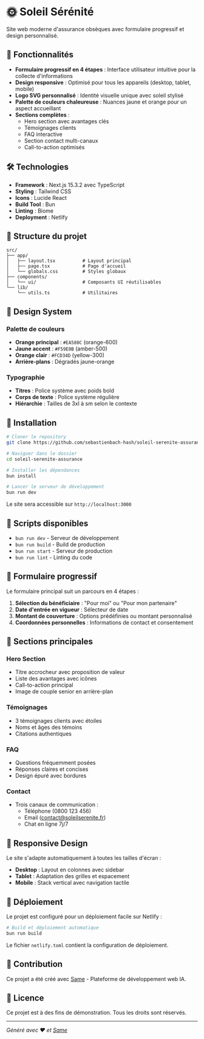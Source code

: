 # 🌞 Soleil Sérénité

Site web moderne d'assurance obsèques avec formulaire progressif et design personnalisé.

## 🚀 Fonctionnalités

- **Formulaire progressif en 4 étapes** : Interface utilisateur intuitive pour la collecte d'informations
- **Design responsive** : Optimisé pour tous les appareils (desktop, tablet, mobile)
- **Logo SVG personnalisé** : Identité visuelle unique avec soleil stylisé
- **Palette de couleurs chaleureuse** : Nuances jaune et orange pour un aspect accueillant
- **Sections complètes** :
  - Hero section avec avantages clés
  - Témoignages clients
  - FAQ interactive
  - Section contact multi-canaux
  - Call-to-action optimisés

## 🛠️ Technologies

- **Framework** : Next.js 15.3.2 avec TypeScript
- **Styling** : Tailwind CSS
- **Icons** : Lucide React
- **Build Tool** : Bun
- **Linting** : Biome
- **Deployment** : Netlify

## 📁 Structure du projet

```
src/
├── app/
│   ├── layout.tsx          # Layout principal
│   ├── page.tsx            # Page d'accueil
│   └── globals.css         # Styles globaux
├── components/
│   └── ui/                 # Composants UI réutilisables
└── lib/
    └── utils.ts            # Utilitaires
```

## 🎨 Design System

### Palette de couleurs
- **Orange principal** : `#EA580C` (orange-600)
- **Jaune accent** : `#F59E0B` (amber-500)
- **Orange clair** : `#FCD34D` (yellow-300)
- **Arrière-plans** : Dégradés jaune-orange

### Typographie
- **Titres** : Police système avec poids bold
- **Corps de texte** : Police système régulière
- **Hiérarchie** : Tailles de 3xl à sm selon le contexte

## 🚀 Installation

```bash
# Cloner le repository
git clone https://github.com/sebastienbach-hash/soleil-serenite-assurance.git

# Naviguer dans le dossier
cd soleil-serenite-assurance

# Installer les dépendances
bun install

# Lancer le serveur de développement
bun run dev
```

Le site sera accessible sur `http://localhost:3000`

## 📝 Scripts disponibles

- `bun run dev` - Serveur de développement
- `bun run build` - Build de production
- `bun run start` - Serveur de production
- `bun run lint` - Linting du code

## 🎯 Formulaire progressif

Le formulaire principal suit un parcours en 4 étapes :

1. **Sélection du bénéficiaire** : "Pour moi" ou "Pour mon partenaire"
2. **Date d'entrée en vigueur** : Sélecteur de date
3. **Montant de couverture** : Options prédéfinies ou montant personnalisé
4. **Coordonnées personnelles** : Informations de contact et consentement

## 🌟 Sections principales

### Hero Section
- Titre accrocheur avec proposition de valeur
- Liste des avantages avec icônes
- Call-to-action principal
- Image de couple senior en arrière-plan

### Témoignages
- 3 témoignages clients avec étoiles
- Noms et âges des témoins
- Citations authentiques

### FAQ
- Questions fréquemment posées
- Réponses claires et concises
- Design épuré avec bordures

### Contact
- Trois canaux de communication :
  - Téléphone (0800 123 456)
  - Email (contact@soleilserenite.fr)
  - Chat en ligne 7j/7

## 📱 Responsive Design

Le site s'adapte automatiquement à toutes les tailles d'écran :
- **Desktop** : Layout en colonnes avec sidebar
- **Tablet** : Adaptation des grilles et espacement
- **Mobile** : Stack vertical avec navigation tactile

## 🚀 Déploiement

Le projet est configuré pour un déploiement facile sur Netlify :

```bash
# Build et déploiement automatique
bun run build
```

Le fichier `netlify.toml` contient la configuration de déploiement.

## 🤝 Contribution

Ce projet a été créé avec [Same](https://same.new) - Plateforme de développement web IA.

## 📄 Licence

Ce projet est à des fins de démonstration. Tous les droits sont réservés.

---

*Généré avec ❤️ et [Same](https://same.new)*
